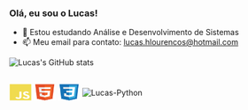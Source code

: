 ### Olá, eu sou o Lucas!

- 🌱 Estou estudando Análise e Desenvolvimento de Sistemas
- 📫 Meu email para contato: lucas.hlourencos@hotmail.com

![Lucas's GitHub stats](https://github-readme-stats.vercel.app/api?username=lucashlourenco&show_icons=true&theme=darcula)

<div style="display: inline_block"><br>
  <img align="center" alt="Lucas-Js" height="30" width="40" src="https://raw.githubusercontent.com/devicons/devicon/master/icons/javascript/javascript-plain.svg">
  <img align="center" alt="Lucas-Ts" height="30" width="40" src="https://raw.githubusercontent.com/devicons/devicon/master/icons/html5/html5-original.svg">
  <img align="center" alt="Lucas-CSS" height="30" width="40" src="https://raw.githubusercontent.com/devicons/devicon/master/icons/css3/css3-original.svg">
  <img align="center" alt="Lucas-Python" height="30" width="40" 
